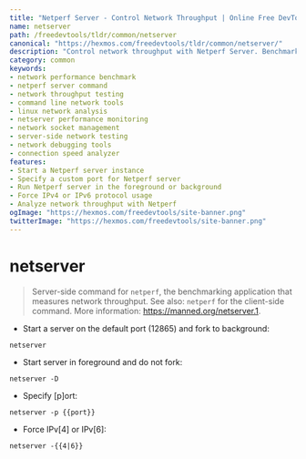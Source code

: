 ```yaml
---
title: "Netperf Server - Control Network Throughput | Online Free DevTools by Hexmos"
name: netserver
path: /freedevtools/tldr/common/netserver
canonical: "https://hexmos.com/freedevtools/tldr/common/netserver/"
description: "Control network throughput with Netperf Server. Benchmark network performance and analyze data transfer rates with this powerful command-line tool. Free online tool, no registration required."
category: common
keywords:
- network performance benchmark
- netperf server command
- network throughput testing
- command line network tools
- linux network analysis
- netserver performance monitoring
- network socket management
- server-side network testing
- network debugging tools
- connection speed analyzer
features:
- Start a Netperf server instance
- Specify a custom port for Netperf server
- Run Netperf server in the foreground or background
- Force IPv4 or IPv6 protocol usage
- Analyze network throughput with Netperf
ogImage: "https://hexmos.com/freedevtools/site-banner.png"
twitterImage: "https://hexmos.com/freedevtools/site-banner.png"
---
```


# netserver

> Server-side command for `netperf`, the benchmarking application that measures network throughput.
> See also: `netperf` for the client-side command.
> More information: <https://manned.org/netserver.1>.

- Start a server on the default port (12865) and fork to background:

`netserver`

- Start server in foreground and do not fork:

`netserver -D`

- Specify [p]ort:

`netserver -p {{port}}`

- Force IPv[4] or IPv[6]:

`netserver -{{4|6}}`
